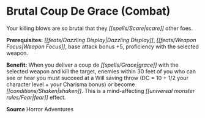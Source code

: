 ﻿---
cssclass: [feats]

---
# Brutal Coup De Grace (Combat)

Your killing blows are so brutal that they _[[spells/Scare|scare]]_ other foes.

**Prerequisites:** _[[feats/Dazzling Display|Dazzling Display]]_, _[[feats/Weapon Focus|Weapon Focus]]_, base attack bonus +5, proficiency with the selected weapon.

**Benefit:** When you deliver a coup de _[[spells/Grace|grace]]_ with the selected weapon and kill the target, enemies within 30 feet of you who can see or hear you must succeed at a Will saving throw (DC = 10 + 1/2 your character level + your Charisma bonus) or become _[[conditions/Shaken|shaken]]_. This is a mind-affecting _[[universal monster rules/Fear|fear]]_ effect.

**Source** Horror Adventures